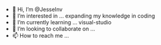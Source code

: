 - 👋 Hi, I’m @JesseInv
- 👀 I’m interested in ... expanding my knowledge in coding
- 🌱 I’m currently learning ... visual-studio
- 💞️ I’m looking to collaborate on ... 
- 📫 How to reach me ... 

<!---
JesseInv/JesseInv is a ✨ special ✨ repository because its `README.md` (this file) appears on your GitHub profile.
You can click the Preview link to take a look at your changes.
--->
